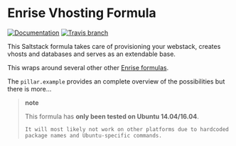 # Enrise Vhosting Formula

[![Documentation](https://readthedocs.org/projects/vhosting-formula/badge/?version=latest)](http://vhosting-formula.readthedocs.org/)
[![Travis branch](https://img.shields.io/travis/Enrise/vhosting-formula/master.svg?style=flat-square)](https://travis-ci.org/Enrise/vhosting-formula)

This Saltstack formula takes care of provisioning your webstack, creates vhosts and databases and serves as an extendable base.

This wraps around several other other [Enrise formulas](https://github.com/enrise/?query=formula).

The `pillar.example` provides an complete overview of the possibilities
but there is more…

> **note**
>
> This formula has **only been tested on Ubuntu 14.04/16.04**.
>
>     It will most likely not work on other platforms due to hardcoded
>     package names and Ubuntu-specific commands.
>
